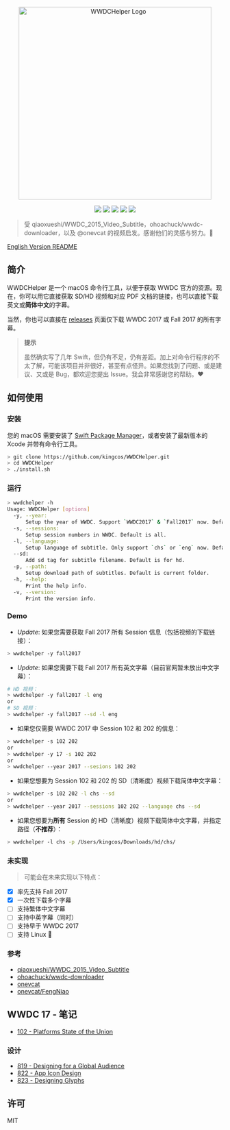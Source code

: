 <p align="center">
<img src="resources/logo.png" alt="WWDCHelper Logo" title="WWDCHelper Logo" width="450">
</p>

<p align="center">
<a href="https://travis-ci.org/kingcos/WWDCHelper"><img src="https://www.travis-ci.org/kingcos/WWDCHelper.svg?branch=master"></a>
<a href="https://codecov.io/gh/kingcos/WWDCHelper"><img src="https://codecov.io/gh/kingcos/WWDCHelper/branch/master/graph/badge.svg"></a>
<img src="https://img.shields.io/badge/Swift-3.1-orange.svg">
<img src="https://img.shields.io/badge/Platform-macOS-red.svg">
<img src="https://img.shields.io/badge/License-MIT-blue.svg">
</p>

> 受 qiaoxueshi/WWDC_2015_Video_Subtitle，ohoachuck/wwdc-downloader，以及 @onevcat 的视频启发。感谢他们的灵感与努力。👏

[English Version README](README.md)

## 简介

WWDCHelper 是一个 macOS 命令行工具，以便于获取 WWDC 官方的资源。现在，你可以用它直接获取 SD/HD 视频和对应 PDF 文档的链接，也可以直接下载英文或**简体中文**的字幕。

当然，你也可以直接在 [releases](https://github.com/kingcos/WWDCHelper/releases) 页面仅下载 WWDC 2017 或 Fall 2017 的所有字幕。

> **提示**
> 
> 虽然确实写了几年 Swift，但仍有不足，仍有差距。加上对命令行程序的不太了解，可能该项目并非很好，甚至有点怪异。如果您找到了问题、或是建议、又或是 Bug，都欢迎您提出 Issue。我会非常感谢您的帮助。❤️

## 如何使用

### 安装

您的 macOS 需要安装了 [Swift Package Manager](https://swift.org/package-manager/)，或者安装了最新版本的 Xcode 并带有命令行工具。

```sh
> git clone https://github.com/kingcos/WWDCHelper.git
> cd WWDCHelper
> ./install.sh
```

### 运行

```sh
> wwdchelper -h
Usage: WWDCHelper [options]
  -y, --year:
      Setup the year of WWDC. Support `WWDC2017` & `Fall2017` now. Default is WWDC 2017.
  -s, --sessions:
      Setup session numbers in WWDC. Default is all.
  -l, --language:
      Setup language of subtitle. Only support `chs` or `eng` now. Default is Simplified Chinese.
  --sd:
      Add sd tag for subtitle filename. Default is for hd.
  -p, --path:
      Setup download path of subtitles. Default is current folder.
  -h, --help:
      Print the help info.
  -v, --version:
      Print the version info.
```

### Demo

- *Update*: 如果您需要获取 Fall 2017 所有 Session 信息（包括视频的下载链接）：

```sh
> wwdchelper -y fall2017
```

- *Update*: 如果您需要下载 Fall 2017 所有英文字幕（目前官网暂未放出中文字幕）：

```sh
# HD 视频：
> wwdchelper -y fall2017 -l eng
or
# SD 视频：
> wwdchelper -y fall2017 --sd -l eng
```

- 如果您仅需要 WWDC 2017 中 Session 102 和 202 的信息：

```sh
> wwdchelper -s 102 202
or
> wwdchelper -y 17 -s 102 202
or
> wwdchelper --year 2017 --sesions 102 202
```

- 如果您想要为 Session 102 和 202 的 SD（清晰度）视频下载简体中文字幕：

```sh
> wwdchelper -s 102 202 -l chs --sd
or
> wwdchelper --year 2017 --sessions 102 202 --language chs --sd
```

- 如果您想要为**所有** Session 的 HD（清晰度）视频下载简体中文字幕，并指定路径（**不推荐**）：

```sh
> wwdchelper -l chs -p /Users/kingcos/Downloads/hd/chs/
```

### 未实现

> 可能会在未来实现以下特点：

- [x] 率先支持 Fall 2017
- [x] 一次性下载多个字幕
- [ ] 支持繁体中文字幕
- [ ] 支持中英字幕（同时）
- [ ] 支持早于 WWDC 2017
- [ ] 支持 Linux 🐧

### 参考

- [qiaoxueshi/WWDC_2015_Video_Subtitle](https://github.com/qiaoxueshi/WWDC_2015_Video_Subtitle)
- [ohoachuck/wwdc-downloader](https://github.com/ohoachuck/wwdc-downloader)
- [onevcat](https://github.com/onevcat)
- [onevcat/FengNiao](https://github.com/onevcat/FengNiao)

## WWDC 17 - 笔记

- [102 - Platforms State of the Union](/2017/102)

### 设计

- [819 - Designing for a Global Audience](/2017/819)
- [822 - App Icon Design](/2017/822)
- [823 - Designing Glyphs](/2017/823)

## 许可

MIT